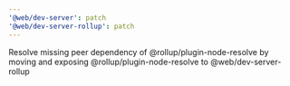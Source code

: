 ```yaml
---
'@web/dev-server': patch
'@web/dev-server-rollup': patch
---
```


Resolve missing peer dependency of @rollup/plugin-node-resolve by moving and exposing @rollup/plugin-node-resolve to @web/dev-server-rollup
